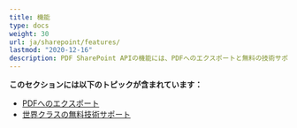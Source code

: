 ```yaml
---
title: 機能
type: docs
weight: 30
url: ja/sharepoint/features/
lastmod: "2020-12-16"
description: PDF SharePoint APIの機能には、PDFへのエクスポートと無料の技術サポートが含まれます。
---
```


**このセクションには以下のトピックが含まれています：**

- [PDFへのエクスポート](/pdf/sharepoint/export-to-pdf/)
- [世界クラスの無料技術サポート](/pdf/sharepoint/world-class-free-technical-support/)